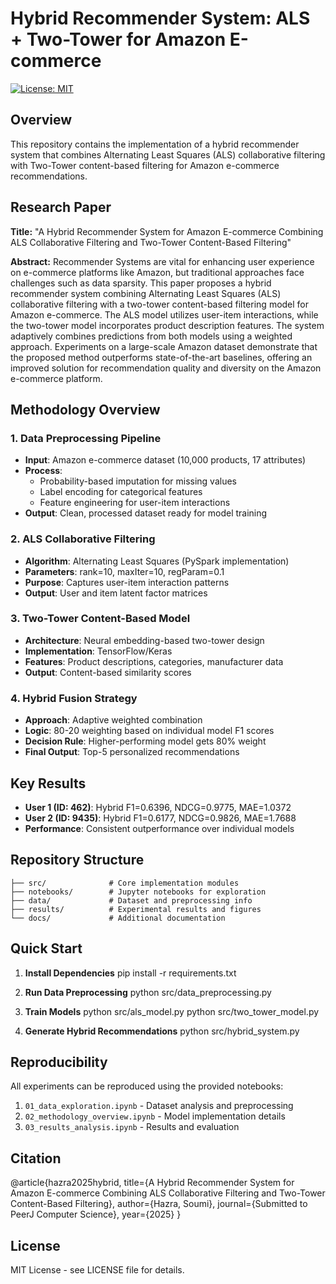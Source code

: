 # Hybrid Recommender System: ALS + Two-Tower for Amazon E-commerce

[![License: MIT](https://img.shields.io/badge/License-MIT-yellow.svg)](https://opensource.org/licenses/MIT)

## Overview

This repository contains the implementation of a hybrid recommender system that combines Alternating Least Squares (ALS) collaborative filtering with Two-Tower content-based filtering for Amazon e-commerce recommendations.

## Research Paper

**Title:** "A Hybrid Recommender System for Amazon E-commerce Combining ALS Collaborative Filtering and Two-Tower Content-Based Filtering"

**Abstract:**
Recommender Systems are vital for enhancing user experience on e-commerce platforms like Amazon, but traditional approaches face challenges such as data sparsity. This paper proposes a hybrid recommender system combining Alternating Least Squares (ALS) collaborative filtering with a two-tower content-based filtering model for Amazon e-commerce. The ALS model utilizes user-item interactions, while the two-tower model incorporates product description features. The system adaptively combines predictions from both models using a weighted approach. Experiments on a large-scale Amazon dataset demonstrate that the proposed method outperforms state-of-the-art baselines, offering an improved solution for recommendation quality and diversity on the Amazon e-commerce platform.

## Methodology Overview

### 1. Data Preprocessing Pipeline
- **Input**: Amazon e-commerce dataset (10,000 products, 17 attributes)
- **Process**: 
  - Probability-based imputation for missing values
  - Label encoding for categorical features  
  - Feature engineering for user-item interactions
- **Output**: Clean, processed dataset ready for model training

### 2. ALS Collaborative Filtering
- **Algorithm**: Alternating Least Squares (PySpark implementation)
- **Parameters**: rank=10, maxIter=10, regParam=0.1
- **Purpose**: Captures user-item interaction patterns
- **Output**: User and item latent factor matrices

### 3. Two-Tower Content-Based Model
- **Architecture**: Neural embedding-based two-tower design
- **Implementation**: TensorFlow/Keras
- **Features**: Product descriptions, categories, manufacturer data
- **Output**: Content-based similarity scores

### 4. Hybrid Fusion Strategy
- **Approach**: Adaptive weighted combination
- **Logic**: 80-20 weighting based on individual model F1 scores
- **Decision Rule**: Higher-performing model gets 80% weight
- **Final Output**: Top-5 personalized recommendations

## Key Results

- **User 1 (ID: 462)**: Hybrid F1=0.6396, NDCG=0.9775, MAE=1.0372
- **User 2 (ID: 9435)**: Hybrid F1=0.6177, NDCG=0.9826, MAE=1.7688
- **Performance**: Consistent outperformance over individual models

## Repository Structure
```
├── src/              # Core implementation modules
├── notebooks/        # Jupyter notebooks for exploration
├── data/             # Dataset and preprocessing info
├── results/          # Experimental results and figures
└── docs/             # Additional documentation
```


## Quick Start

1. **Install Dependencies**
pip install -r requirements.txt


2. **Run Data Preprocessing**
python src/data_preprocessing.py


3. **Train Models**
python src/als_model.py
python src/two_tower_model.py


4. **Generate Hybrid Recommendations**
python src/hybrid_system.py


## Reproducibility

All experiments can be reproduced using the provided notebooks:
1. `01_data_exploration.ipynb` - Dataset analysis and preprocessing
2. `02_methodology_overview.ipynb` - Model implementation details  
3. `03_results_analysis.ipynb` - Results and evaluation

## Citation
@article{hazra2025hybrid,
title={A Hybrid Recommender System for Amazon E-commerce Combining ALS Collaborative Filtering and Two-Tower Content-Based Filtering},
author={Hazra, Soumi},
journal={Submitted to PeerJ Computer Science},
year={2025}
}


## License

MIT License - see LICENSE file for details.

